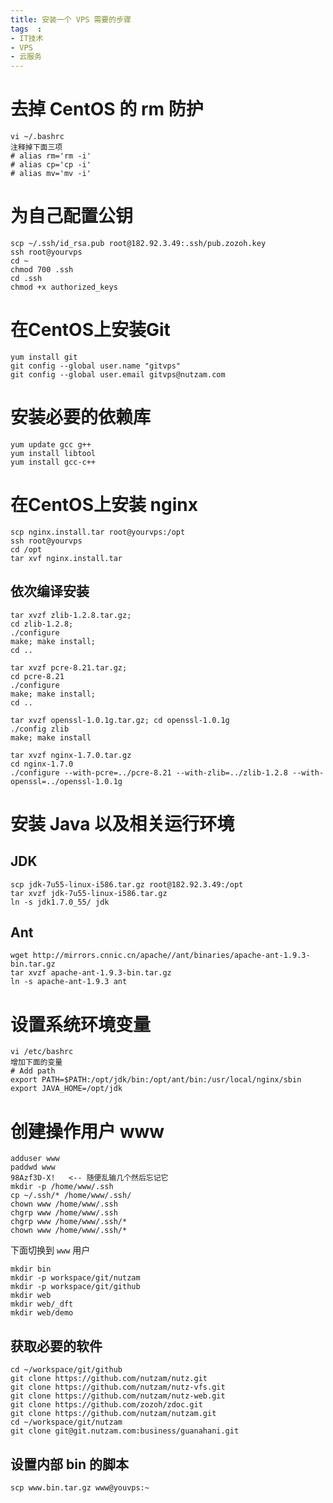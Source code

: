 ```yaml
---
title: 安装一个 VPS 需要的步骤
tags  :
- IT技术
- VPS
- 云服务
---
```


# 去掉 CentOS 的 rm 防护

    vi ~/.bashrc
    注释掉下面三项
    # alias rm='rm -i'
    # alias cp='cp -i'
    # alias mv='mv -i'

# 为自己配置公钥

    scp ~/.ssh/id_rsa.pub root@182.92.3.49:.ssh/pub.zozoh.key
    ssh root@yourvps
    cd ~
    chmod 700 .ssh
    cd .ssh
    chmod +x authorized_keys 

# 在CentOS上安装Git

    yum install git
    git config --global user.name "gitvps"
    git config --global user.email gitvps@nutzam.com

# 安装必要的依赖库

    yum update gcc g++
    yum install libtool
    yum install gcc-c++

# 在CentOS上安装 nginx

    scp nginx.install.tar root@yourvps:/opt
    ssh root@yourvps
    cd /opt
    tar xvf nginx.install.tar


## 依次编译安装

    tar xvzf zlib-1.2.8.tar.gz; 
    cd zlib-1.2.8;
    ./configure
    make; make install; 
    cd ..
    
    tar xvzf pcre-8.21.tar.gz; 
    cd pcre-8.21
    ./configure
    make; make install; 
    cd ..

    tar xvzf openssl-1.0.1g.tar.gz; cd openssl-1.0.1g
    ./config zlib
    make; make install

    tar xvzf nginx-1.7.0.tar.gz
    cd nginx-1.7.0
    ./configure --with-pcre=../pcre-8.21 --with-zlib=../zlib-1.2.8 --with-openssl=../openssl-1.0.1g


# 安装 Java 以及相关运行环境

## JDK
    scp jdk-7u55-linux-i586.tar.gz root@182.92.3.49:/opt
    tar xvzf jdk-7u55-linux-i586.tar.gz 
    ln -s jdk1.7.0_55/ jdk

## Ant
    wget http://mirrors.cnnic.cn/apache//ant/binaries/apache-ant-1.9.3-bin.tar.gz
    tar xvzf apache-ant-1.9.3-bin.tar.gz
    ln -s apache-ant-1.9.3 ant

# 设置系统环境变量

    vi /etc/bashrc
    增加下面的变量
    # Add path
    export PATH=$PATH:/opt/jdk/bin:/opt/ant/bin:/usr/local/nginx/sbin
    export JAVA_HOME=/opt/jdk

# 创建操作用户 www

    adduser www
    paddwd www
    98Azf3D-X!   <-- 随便乱输几个然后忘记它
    mkdir -p /home/www/.ssh
    cp ~/.ssh/* /home/www/.ssh/
    chown www /home/www/.ssh
    chgrp www /home/www/.ssh
    chgrp www /home/www/.ssh/* 
    chown www /home/www/.ssh/*

下面切换到 `www` 用户
    
    mkdir bin
    mkdir -p workspace/git/nutzam
    mkdir -p workspace/git/github
    mkdir web
    mkdir web/_dft
    mkdir web/demo

## 获取必要的软件

    cd ~/workspace/git/github
    git clone https://github.com/nutzam/nutz.git
    git clone https://github.com/nutzam/nutz-vfs.git
    git clone https://github.com/nutzam/nutz-web.git
    git clone https://github.com/zozoh/zdoc.git
    git clone https://github.com/nutzam/nutzam.git
    cd ~/workspace/git/nutzam
    git clone git@git.nutzam.com:business/guanahani.git

## 设置内部 bin 的脚本

    scp www.bin.tar.gz www@youvps:~

















